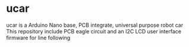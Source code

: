 # ucar
ucar is a Arduino Nano base, PCB integrate,  universal purpose robot car 
This repository include PCB eagle circuit and an I2C LCD user interface firmware for line following
